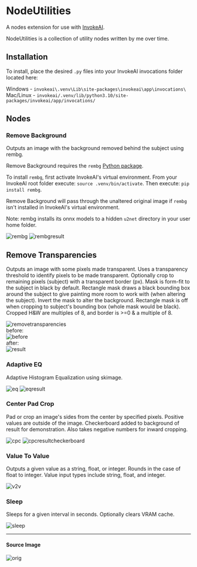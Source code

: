 # NodeUtilities

A nodes extension for use with
[InvokeAI](https://github.com/invoke-ai/InvokeAI "InvokeAI").

NodeUtilities is a collection of utility nodes written by me over time.

## Installation

To install, place the desired `.py` files into your InvokeAI invocations folder
located here:

Windows - `invokeai\.venv\Lib\site-packages\invokeai\app\invocations\`
<br>Mac/Linux - `invokeai/.venv/lib/python3.10/site-packages/invokeai/app/invocations/`

## Nodes

### Remove Background

Outputs an image with the background removed behind the subject using rembg.

Remove Background requires the `rembg` [Python package](https://pypi.org/project/rembg/).

To install `rembg`, first activate InvokeAI's virtual environment. From your 
InvokeAI root folder execute: `source .venv/bin/activate`. Then execute: 
`pip install rembg`.

Remove Background will pass through the unaltered original image if `rembg`
isn't installed in InvokeAI's virtual environment.

Note: rembg installs its onnx models to a hidden `u2net` directory in your user
home folder.

![rembg](https://github.com/ymgenesis/FaceTools/assets/25252829/9b47938a-7689-4d8a-a027-4f0f083fcca1)
![rembgresult](https://github.com/ymgenesis/FaceTools/assets/25252829/7b1a4e09-e2d0-41df-bf04-3f6797628aca)

## Remove Transparencies

Outputs an image with some pixels made transparent. Uses a transparency
threshold to identify pixels to be made transparent. Optionally crop to
remaining pixels (subject) with a transparent border (px). Mask is form-fit to
the subject in black by default. Rectangle mask draws a black bounding box
around the subject to give painting more room to work with (when altering the
subject). Invert the mask to alter the background. Rectangle mask is off when
cropping to subject's bounding box (whole mask would be black). Cropped H&W are
multiples of 8, and border is >=0 & a multiple of 8.

![removetransparencies](https://github.com/ymgenesis/NodeUtilities/assets/25252829/e3a740ba-7570-4679-80ea-8e585718a544)
<br>before:<br>
![before](https://github.com/ymgenesis/NodeUtilities/assets/25252829/a3269124-3d6f-463f-a5e9-0f1528dbd1d9)
<br>after:<br>
![result](https://github.com/ymgenesis/NodeUtilities/assets/25252829/788f4bbc-b317-4e9f-8e5c-473971347169)

### Adaptive EQ

Adaptive Histogram Equalization using skimage.

![eq](https://github.com/ymgenesis/FaceTools/assets/25252829/eb6d65eb-8f91-4981-a713-21f428860f4e)
![eqresult](https://github.com/ymgenesis/FaceTools/assets/25252829/4233d8b9-21d2-4549-b629-2aa0bf3083c6)

### Center Pad Crop

Pad or crop an image's sides from the center by specified pixels. Positive 
values are outside of the image. Checkerboard added to background
of result for demonstration. Also takes negative numbers for inward cropping.

![cpc](https://github.com/ymgenesis/FaceTools/assets/25252829/f8269881-bd91-437e-b2ee-daeb4192d7e9)
![cpcresultcheckerboard](https://github.com/ymgenesis/NodeUtilities/assets/25252829/9d60881c-cd25-4f53-9368-d471daef637c)

### Value To Value

Outputs a given value as a string, float, or integer. Rounds in the case of
float to integer. Value input types include string, float, and integer.

![v2v](https://github.com/ymgenesis/NodeUtilities/assets/25252829/e7d1e31b-ace8-4f5e-998c-995a20fd7252)

### Sleep

Sleeps for a given interval in seconds. Optionally clears VRAM cache.

![sleep](https://github.com/ymgenesis/NodeUtilities/assets/25252829/b48776d3-6171-42c1-98ae-0f0fa6d8b1d0)
<hr>

#### Source Image

![orig](https://github.com/ymgenesis/FaceTools/assets/25252829/eabd6361-722c-4215-ae95-ef62ac489547)
